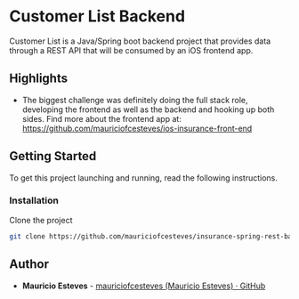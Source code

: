 # Customer List Backend

Customer List is a Java/Spring boot backend project that provides data through a REST API that will be consumed by an iOS frontend app.

## Highlights
- The biggest challenge was definitely doing the full stack role, developing the frontend as well as the backend and hooking up both sides.
Find more about the frontend app at: https://github.com/mauriciofcesteves/ios-insurance-front-end

## Getting Started
To get this project launching and running, read the following instructions.

### Installation
Clone the project

```bash
git clone https://github.com/mauriciofcesteves/insurance-spring-rest-backend.git
```

## Author
* **Mauricio Esteves** - [mauriciofcesteves (Mauricio Esteves) · GitHub](https://github.com/mauriciofcesteves)
